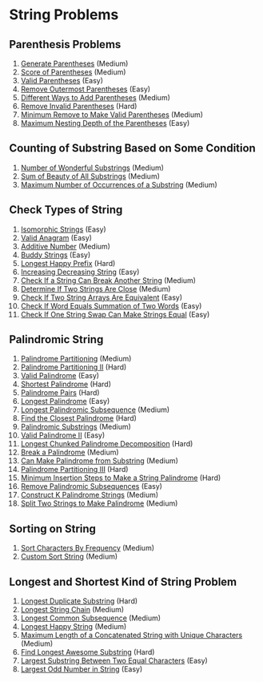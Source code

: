 # String Problems

## Parenthesis Problems
1. [Generate Parentheses](https://leetcode.com/problems/generate-parentheses) (Medium)
2. [Score of Parentheses](https://leetcode.com/problems/score-of-parentheses) (Medium)
3. [Valid Parentheses](https://leetcode.com/problems/valid-parentheses) (Easy)
4. [Remove Outermost Parentheses](https://leetcode.com/problems/remove-outermost-parentheses) (Easy)
5. [Different Ways to Add Parentheses](https://leetcode.com/problems/different-ways-to-add-parentheses) (Medium)
6. [Remove Invalid Parentheses](https://leetcode.com/problems/remove-invalid-parentheses) (Hard)
7. [Minimum Remove to Make Valid Parentheses](https://leetcode.com/problems/minimum-remove-to-make-valid-parentheses) (Medium)
8. [Maximum Nesting Depth of the Parentheses](https://leetcode.com/problems/maximum-nesting-depth-of-the-parentheses) (Easy)

## Counting of Substring Based on Some Condition
1. [Number of Wonderful Substrings](https://leetcode.com/problems/number-of-wonderful-substrings) (Medium)
2. [Sum of Beauty of All Substrings](https://leetcode.com/problems/sum-of-beauty-of-all-substrings) (Medium)
3. [Maximum Number of Occurrences of a Substring](https://leetcode.com/problems/maximum-number-of-occurrences-of-a-substring) (Medium)

## Check Types of String
1. [Isomorphic Strings](https://leetcode.com/problems/isomorphic-strings) (Easy)
2. [Valid Anagram](https://leetcode.com/problems/valid-anagram) (Easy)
3. [Additive Number](https://leetcode.com/problems/additive-number) (Medium)
4. [Buddy Strings](https://leetcode.com/problems/buddy-strings) (Easy)
5. [Longest Happy Prefix](https://leetcode.com/problems/longest-happy-prefix) (Hard)
6. [Increasing Decreasing String](https://leetcode.com/problems/increasing-decreasing-string) (Easy)
7. [Check If a String Can Break Another String](https://leetcode.com/problems/check-if-a-string-can-break-another-string) (Medium)
8. [Determine If Two Strings Are Close](https://leetcode.com/problems/determine-if-two-strings-are-close) (Medium)
9. [Check If Two String Arrays Are Equivalent](https://leetcode.com/problems/check-if-two-string-arrays-are-equivalent) (Easy)
10. [Check If Word Equals Summation of Two Words](https://leetcode.com/problems/check-if-word-equals-summation-of-two-words) (Easy)
11. [Check If One String Swap Can Make Strings Equal](https://leetcode.com/problems/check-if-one-string-swap-can-make-strings-equal) (Easy)

## Palindromic String
1. [Palindrome Partitioning](https://leetcode.com/problems/palindrome-partitioning) (Medium)
2. [Palindrome Partitioning II](https://leetcode.com/problems/palindrome-partitioning-ii) (Hard)
3. [Valid Palindrome](https://leetcode.com/problems/valid-palindrome) (Easy)
4. [Shortest Palindrome](https://leetcode.com/problems/shortest-palindrome) (Hard)
5. [Palindrome Pairs](https://leetcode.com/problems/palindrome-pairs) (Hard)
6. [Longest Palindrome](https://leetcode.com/problems/longest-palindrome) (Easy)
7. [Longest Palindromic Subsequence](https://leetcode.com/problems/longest-palindromic-subsequence) (Medium)
8. [Find the Closest Palindrome](https://leetcode.com/problems/find-the-closest-palindrome) (Hard)
9. [Palindromic Substrings](https://leetcode.com/problems/palindromic-substrings) (Medium)
10. [Valid Palindrome II](https://leetcode.com/problems/valid-palindrome-ii) (Easy)
11. [Longest Chunked Palindrome Decomposition](https://leetcode.com/problems/longest-chunked-palindrome-decomposition) (Hard)
12. [Break a Palindrome](https://leetcode.com/problems/break-a-palindrome) (Medium)
13. [Can Make Palindrome from Substring](https://leetcode.com/problems/can-make-palindrome-from-substring) (Medium)
14. [Palindrome Partitioning III](https://leetcode.com/problems/palindrome-partitioning-iii) (Hard)
15. [Minimum Insertion Steps to Make a String Palindrome](https://leetcode.com/problems/minimum-insertion-steps-to-make-a-string-palindrome) (Hard)
16. [Remove Palindromic Subsequences](https://leetcode.com/problems/remove-palindromic-subsequences) (Easy)
17. [Construct K Palindrome Strings](https://leetcode.com/problems/construct-k-palindrome-strings) (Medium)
18. [Split Two Strings to Make Palindrome](https://leetcode.com/problems/split-two-strings-to-make-palindrome) (Medium)

## Sorting on String
1. [Sort Characters By Frequency](https://leetcode.com/problems/sort-characters-by-frequency) (Medium)
2. [Custom Sort String](https://leetcode.com/problems/custom-sort-string) (Medium)

## Longest and Shortest Kind of String Problem
1. [Longest Duplicate Substring](https://leetcode.com/problems/longest-duplicate-substring) (Hard)
2. [Longest String Chain](https://leetcode.com/problems/longest-string-chain) (Medium)
3. [Longest Common Subsequence](https://leetcode.com/problems/longest-common-subsequence) (Medium)
4. [Longest Happy String](https://leetcode.com/problems/longest-happy-string) (Medium)
5. [Maximum Length of a Concatenated String with Unique Characters](https://leetcode.com/problems/maximum-length-of-a-concatenated-string-with-unique-characters) (Medium)
6. [Find Longest Awesome Substring](https://leetcode.com/problems/find-longest-awesome-substring) (Hard)
7. [Largest Substring Between Two Equal Characters](https://leetcode.com/problems/largest-substring-between-two-equal-characters) (Easy)
8. [Largest Odd Number in String](https://leetcode.com/problems/largest-odd-number-in-string) (Easy)